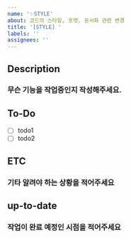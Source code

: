 ```yaml
---
name: '✨STYLE'
about: 코드의 스타일, 포맷, 문서화 관련 변경
title: '[STYLE] '
labels: ''
assignees: ''
---
```


## Description

### 무슨 기능을 작업중인지 작성해주세요.

## To-Do

-   [ ] todo1
-   [ ] todo2

## ETC

### 기타 알려야 하는 상황을 적어주세요

## up-to-date

### 작업이 완료 예정인 시점을 적어주세요

